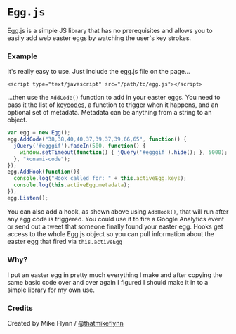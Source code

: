 # `Egg.js`

Egg.js is a simple JS library that has no prerequisites and allows you to easily add web easter eggs by watching the user's key strokes.

### Example

It's really easy to use. Just include the egg.js file on the page...

```
<script type="text/javascript" src="/path/to/egg.js"></script>
```

...then use the `AddCode()` function to add in your easter eggs. You need to pass it the list of [keycodes](http://www.cambiaresearch.com/articles/15/javascript-char-codes-key-codes), a function to trigger when it happens, and an optional set of metadata. Metadata can be anything from a string to an object.

```js
var egg = new Egg();
egg.AddCode("38,38,40,40,37,39,37,39,66,65", function() {
  jQuery('#egggif').fadeIn(500, function() {
    window.setTimeout(function() { jQuery('#egggif').hide(); }, 5000);
  }, "konami-code");
});
egg.AddHook(function(){
  console.log("Hook called for: " + this.activeEgg.keys);
  console.log(this.activeEgg.metadata);
});
egg.Listen();
```

You can also add a hook, as shown above using `AddHook()`, that will run after any egg code is triggered. You could use it to fire a Google Analytics event or send out a tweet that someone finally found your easter egg. Hooks get access to the whole Egg.js object so you can pull information about the easter egg that fired via `this.activeEgg`


### Why?

I put an easter egg in pretty much everything I make and after copying the same basic code over and over again I figured I should make it in to a simple library for my own use.

### Credits

Created by Mike Flynn / [@thatmikeflynn](http://twitter.com/thatmikeflynn)

